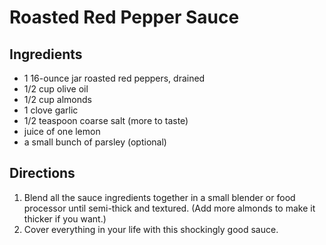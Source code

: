 # Roasted Red Pepper Sauce

## Ingredients
- 1 16-ounce jar roasted red peppers, drained
- 1/2 cup olive oil
- 1/2 cup almonds
- 1 clove garlic
- 1/2 teaspoon coarse salt (more to taste)
- juice of one lemon
- a small bunch of parsley (optional)

## Directions
1. Blend all the sauce ingredients together in a small blender or food processor until semi-thick and textured. (Add more almonds to make it thicker if you want.)
1. Cover everything in your life with this shockingly good sauce.